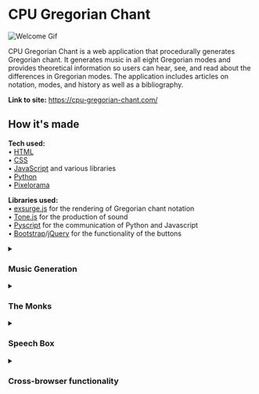 # CPU Gregorian Chant

![Welcome Gif](/assets/readme/welcome.GIF)

CPU Gregorian Chant is a web application that procedurally generates Gregorian chant. It generates music in all eight Gregorian modes and provides theoretical information so users can hear, see, and read about the differences in Gregorian modes. The application includes articles on notation, modes, and history as well as a bibliography.

**Link to site:** https://cpu-gregorian-chant.com/

## How it's made

**Tech used:**
<br>
• [HTML](https://html.spec.whatwg.org/multipage/)
<br>
• [CSS](https://www.w3.org/Style/CSS/)
<br>
• [JavaScript](https://262.ecma-international.org/) and various libraries
<br>
• [Python](https://www.python.org/)
<br>
• [Pixelorama](https://orama-interactive.itch.io/pixelorama)

**Libraries used:**
<br>
• [exsurge.js](https://github.com/frmatthew/exsurge) for the rendering of Gregorian chant notation
<br>
• [Tone.js](https://tonejs.github.io/) for the production of sound
<br>
• [Pyscript](https://pyscript.net/) for the communication of Python and Javascript
<br>
• [Bootstrap](https://getbootstrap.com/)/[jQuery](https://jquery.com/) for the functionality of the buttons
<details><summary><h3>Music Generation</h3></summary>
I believe it is important to note that the music is not generated by "AI". It is generated through an algorithm written in Python. To describe the process at a very high level — the music generates as a string of [gabc](https://gregorio-project.github.io/gabc/), a notation which uses ASCII characters to create Gregorian chant scores. After the gabc string has generated, it is parsed, and another string is created to be used by Tone.js. These strings are then passed from Python to JavaScript where they are processed by exsurge.js and Tone.js to render notation and produce sound, respectively. Examples of potential strings are given below.

gabc: (c4)(h)(gd)(e)(dh)(j)(k)(i)(h)(i)(g)(hj)(i)(g)(e.)(::)

Tone: A3 G3 D3 E3 D3 A3 C4 D4 B3 A3 B3 G3 A3 C4 B3 G3 E3. |

<!-- Now for a discussion of the more intricate details of the process: -->

There are two core components of Gregorian chant: form and mode. Form can be defined as the structure of a musical composition. Mode, a musical scale and its characteristic melodic and harmonic qualities. Before music can be "composed", the user must select a form and mode. The selected formal and modal information is stored in JS, and, after the compose button is clicked, passes from JS to Python for generation.

The length of compositions is dependent on the form selected. Syllabic compositions have four sections, neumatic have three, and melismatic have two. These numbers are arbitrary and do not in any way reflect the formal structure of real chants. The number of sections decrease with each form because of their neumatic variety. Songs with many neumes (neumatic and melismatic) will be longer than those with few or no neumes (syllabic) due to nature of the algorithm. The length of each section varies, the primary determinant of which being the number of "sectionelles" (my term) it contains. Sections are most likely to consist of one sectionelle, but may have two, which are separated by a breath mark.

The modal component of the generative algorithm concerns the notes themselves, the backbone of which the is a [Markov chain](https://en.wikipedia.org/wiki/Markov_chain). Using Markov chains to generate Gregorian chant involves creating datasets of notes from real Gregorian songs (one for each mode) entered in order of their appearance. Below is the dataset for the first mode, the Dorian mode.

![Dorian dataset](/assets/readme/dorian-data.png)

With this set, a collection of "bigrams" is generated and stored in a separate array. For this dataset, the bigrams will be df, fg, gf, fe, ed, etc. This array of bigrams will be used to find the next note in the sequence as the music generates.

The music generates one section and, subsequently, one sectionelle at a time, within which one note is written at a time. To begin the sequence, the number of sectionelles within the section (1 or 2) is defined at random. Then, the length of the current sectionelle is randomly determined. After these factors are decided, the following occurs for each sectionelle: a note is chosen at random to be the first note (based on a dataset of genuine Gregorian starting notes, mode specific). This note is the "current note". To generate the following note, the "current note" is passed to the "predict_next_state" function, which finds all bigrams beginning with the current note and calculates probabilities based on the second note. For example, if the current note is d and the available bigrams are df, da, df, and de, there will be a 50% chance to return f, a 25% chance to return a, and a 25% chance to return e. The function selects a note based on these probabilities and returns it. Whichever note returns is appended the string and becomes the current note. The process repeats until the note string reaches the current sectionelle's defined length. Once the string reaches this length, a "closing note" is appended to conclude the sectionelle. If the current sectionelle is not the last, the closing note will be the closest note to the current note which is present in the selected mode's array of closing notes (based on a dataset of genuine Gregorian closing notes, mode specific). After this, the process repeats for the next sectionelle or section. However, if writing the final sectionelle of the chant, the closing note will be the selected mode's "finalis", the note which is always the final note in any chant of a particular mode.

Once the music has generated, another algorithm reads the generated string and creates a separate string to be used by Tone.js. Both strings are then passed from Python to JavaScript, and the score is rendered.
</details>
<details><summary><h3>The Monks</h3></summary>
The monks were designed in Pixelorama. While I liked their earliest version, it had some issues. The dimensions of their heads were 5x6 pixels, which severely limits detail potential. The greatest issue to emerge from this limitation is the mouth. Their mouth was 1x1 pixel, and animating it to sing or speak had no good solution. I came up with two options. I could remove the mouth entirely when they aren't singing and have it appear when they sing, or I could expand the mouth and chin down one pixel when they sing. As you can imagine, all of these animations become even worse when animating to speak. It was apparrent that I needed more pixels.
<br><br>

![Early Monks](/assets/readme/early-monks.png) | ![Early Monks - Mouths Open](/assets/readme/early-monks-waaah.png)
:-------------------------:|:-------------------------:
an early version of the monks | an experimental singing version of the monks

After some experimentation, I decided to increase the visible pixel count on the heads only and leave the robes identical to the earliest model. The wide black outlines conveys a sort of thickness, and the stylistic inconsistencies between the heads and the robes mesh well. Additionally, keeping the robes identical conveys the genercism of the monks despite their distinct faces.

![Final Monks](/assets/readme/final-monks.png)
:--:
The final version of the monks.

Some find the monks "creepy". This never occurred to me as I was creating them, and I don't find them creepy at all. In fact, I think they are quite cute.
</details>

<details><summary><h3>Speech Box</h3></summary>
The speech box presented a surprising challenge. Two factors primarily contributed to this challenge — the "typewriter" effect, and the colored terms that display a definition when hovered over.
<br><br>
The typewriter effect is, in essence, simple — add characters individually on a timer which determines the interval of addition. Where this gets tricky is coloring the terms and making them unique hoverable elements. To color the terms, I stored the terms in three separate arrays, each containing the green, red, and blue terms. When the monks must recite a phrase, a function called "find_important" parses the phrase and finds the indices where colored text begins and ends. After this, the "typewriter" function is called, and the textual rendering begins. The text is rendered one character at a time, and, when it reaches one of the "important indices", it enters a sort of sub-function which creates a new `<span>`, assigns it the appropriate class name for color, and appends characters until the word is complete. To make the element hoverable, the event "mousemove" and "mouseleave" are added to each colored span, and, upon hovering, the respective term is passed into the "blue_text" function to display a small box containing the term and definition at the position of the cursor. It sounds simple enough when I type it out, but I can assure you that it is **not**. There are many specific cases that must be accounted for, and making each unique element hoverable causes weird and frustrating side effects unless specific steps are taken . Like everything, the basics are easy, but perfection is hard.
<br><br>
One interesting component of the speech box is the use of a "ghost box" to correctly display the box in certain cases. Most of the time, the monks' speech will exceed one line. In this case, the box renders to the full extent and there are no problems. In a few cases, however, the speech does not exceed one line. Without modifications, this results in an uncentered box floating to the left. Bad. I couldn't simply align the text to the center (text-align: center), because the text, being rendered one character at a time, would render the first character at the center and expand in both directions. Worse. The answer was a "ghost box", an invisible box containing the complete speech text. This box would be centered, and its "left" property would be read in JS and applied to the speech box. This way, the typed speech could begin on the left side and remain centered over the monks' tonsures.
</details>

<details><summary><h3>Cross-browser functionality</h3></summary>
The project uses two separate versions of exsurge. The reason for this is that one version, the one I developed with for nearly the entire development period, is very visually appealing and easy to work with, as the chant elements are perfectly spaced and each svg element has a very specific class name with the respective chant element (PorrectusFlexus, TorculusResupinus, etc.). The problem with this version is that the clefs do not render on Chromium-based browsers! I discovered this while presenting the project to the faculty panel at my university (luckily, no one could tell)! This issue is strange and perplexing, but I believe I know what causes this. The clef is defined last in the `<defs>` section of the svg, and that seems to be the source of this weird issue. I was unable to fix it, but another version of exsurge is fully compatible with all browsers, so detecting the user's browser and loading the appropriate version of exsurge seemed to be the simplest fix.

In the following paragraph, I will refer to the exsurge versions as version 1 (less compatible) and version 2 (more compatible).

Why didn't I opt to use this new, more compatible version of exsurge for all versions? There are a few reasons, one being that the specification of chant elements by class name allowed me to very easily display information on the hover of each chant element i.e. display "Porrectus Flexus: a four-note neume that is a porrectus with a low note at the end" when the user hovers over a porrectus flexus. This is possible on the alternate version, but it would require far more effort. Another reason is that version 1 is more visually appealing. The chant elements are flawlessly spaced, whereas the elements on version 2 are very condensed. The way that chant elements are classified in version 1 allows the complete neume (punctums and lines, accidentals, etc.) to illuminate together as the monks sing, whereas version 2 illuminates only the punctums and leaves neume lines the default black. Furthermore, there seems to be a design error with the displaying of a climacus (note with descending rhombi) in version 2. In most chant manuscripts, the first note of a climacus is presented as a virga, that is, a square note with a stem descending from the right side (see figure: exsurge version 1), but in version 2, the first note is displayed as a punctum (see figure: exsurge version 2). Exsurge version 2's powerful benefit of compatibility doesn't offset its negative traits, and I figured that it was best to use the superior but less compatible version of exsure for browsers that support it (Firefox and Safari).

![exsurge version 1 - less compatible](/assets/readme/exsurge-1.png) | ![exsurge version 2 - more compatible](/assets/readme/exsurge-2.png)
:-------------------------:|:-------------------------:
exsurge version 1 - less compatible | exsurge version 2 - more compatible

## Fonts

**Fonts**
<br>
• [Alagard](https://www.dafont.com/alagard.font)
<br>
• [IM Fell English](https://fonts.google.com/specimen/IM+Fell+English)
